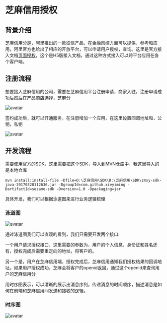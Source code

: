 # 芝麻信用授权
## 背景介绍
芝麻信用分是，阿里推出的一款征信产品，在金融风控方面可以提供，参考和应用，阿里官方也给出了相应的开放平台，可以申请用户授权，查询。这里是官方接入文档[页面授权](https://b.zmxy.com.cn/technology/openDoc.htm?relInfo=zhima.auth.info.authorize@1.0@1.3)，这个是H5版接入文档，通过这种方式接入可以跨平台应用在各个客户端。

## 注册流程
想要接入芝麻信用的公司，需要在芝麻信用平台注册申请，商家入驻，注册申请成功后然后在产品商店选择，芝麻分

![avatar](http://chuantu.biz/t6/352/1533288887x-1566688712.png)

签约成功后，就可以开通服务，在注册增加一个应用，在这里设置回调地址和，公钥，私钥

![avatar](http://chuantu.biz/t6/352/1533290795x1822611413.png)

## 开发流程
需要使用官方的SDK，这里需要把这个SDK，导入到MVN仓库中，我这里导入的是本地仓库

``` 
mvn install:install-file -Dfile=D:\芝麻信用\SDK\D:\芝麻信用\SDK\zmxy-sdk-java-20170320112636.jar -DgroupId=com.github.xieyiming -DartifactId=sesame-sdk -Dversion=1.0 -Dpackaging=jar
```


具体开发，我们可以根据泳道图来进行业务逻辑梳理
### 泳道图
![avatar](http://chuantu.biz/t6/353/1533522473x-1566688718.png)

通过泳道图我们可以直观的看到，我们只需要开发两个接口:

一个用户请求授权接口，这里需要的参数为，用户的个人信息，身份证和姓名还有，授权完成后需要重定向的地址，将客户的。


另一个是，用户在芝麻信用端，授权完成后，芝麻信用通知我们授权结果的回调地址。如果用户授权成功，芝麻会将客户的openid返回，通过这个openid来查询用户的芝麻信用分

用时序图表示，可以清晰的展示出消息序列，传递消息的时间顺序，描述消息是如何在前端和芝麻信用间发送和接收的逻辑。
### 时序图
![avatar](http://chuantu.biz/t6/353/1533534842x-1566688712.png)